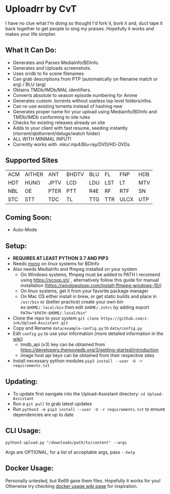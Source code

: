 # Uploadrr by CvT

I have no clue what I'm doing so thought I'd fork it, bork it and, duct tape it back together to get people to sing my praises. 
Hopefully it works and makes your life simplier.

## What It Can Do:
  - Generates and Parses MediaInfo/BDInfo.
  - Generates and Uploads screenshots.
  - Uses srrdb to fix scene filenames
  - Can grab descriptions from PTP (automatically on filename match or arg) / BLU (arg)
  - Obtains TMDb/IMDb/MAL identifiers.
  - Converts absolute to season episode numbering for Anime
  - Generates custom .torrents without useless top level folders/nfos.
  - Can re-use existing torrents instead of hashing new
  - Generates proper name for your upload using Mediainfo/BDInfo and TMDb/IMDb conforming to site rules
  - Checks for existing releases already on site
  - Adds to your client with fast resume, seeding instantly (rtorrent/qbittorrent/deluge/watch folder)
  - ALL WITH MINIMAL INPUT!
  - Currently works with .mkv/.mp4/Blu-ray/DVD/HD-DVDs

## Supported Sites

|      |      |      |     |      |      |     |      |
|------|------|------|-----|------|------|-----|------|
| ACM  | AITHER | ANT | BHDTV | BLU | FL | FNP | HDB |
| HDT  | HUNO | JPTV | LCD | LDU | LST | LT | MTV |
| NBL  | OE | PTER | PTT | R4E | RF | RTF | SN |
| STC  | STT | TDC | TL | TTG | TTR | ULCX | UTP |





## Coming Soon:
  - Auto-Mode 

  

## **Setup:**
   - **REQUIRES AT LEAST PYTHON 3.7 AND PIP3**
   - Needs [mono](https://www.mono-project.com/) on linux systems for BDInfo
   - Also needs MediaInfo and ffmpeg installed on your system
      - On Windows systems, ffmpeg must be added to PATH I recomend using https://scoop.sh/ , alternatively follow this guide for manual installation (https://windowsloop.com/install-ffmpeg-windows-10/) 
      - On linux systems, get it from your favorite package manager
      - On Mac OS either install in brew, or get static builds and place in `/usr/bin` or (better practice) create your own bin ex:`$HOME/.local/bin` then edit `$HOME/.zshrc` by adding export `PATH="$PATH:$HOME/.local/bin"`
   - Clone the repo to your system `git clone https://github.com/z-ink/Upload-Assistant.git`
   - Copy and Rename `data/example-config.py` to `data/config.py`
   - Edit `config.py` to use your information (more detailed information in the [wiki](https://github.com/L4GSP1KE/Upload-Assistant/wiki))
      - tmdb_api (v3) key can be obtained from https://developers.themoviedb.org/3/getting-started/introduction
      - image host api keys can be obtained from their respective sites
   - Install necessary python modules `pip3 install --user -U -r requirements.txt`
     
   

## **Updating:**
  - To update first navigate into the Upload-Assistant directory: `cd Upload-Assistant`
  - Run a `git pull` to grab latest updates
  - Run `python3 -m pip3 install --user -U -r requirements.txt` to ensure dependencies are up to date
## **CLI Usage:**
  
  `python3 upload.py "/downloads/path/to/content" --args`
  
  Args are OPTIONAL, for a list of acceptable args, pass `--help`
## **Docker Usage:**
  Personally untested, but Rx69 gave them files. Hopefully it works for you! Otherwise try checking [docker usage wiki page](https://github.com/L4GSP1KE/Upload-Assistant/wiki/Docker) for inspiration. 
